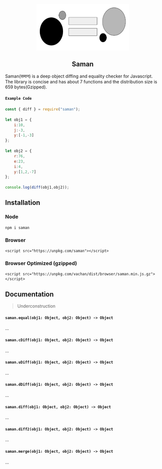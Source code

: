 <div align="center">
<img src="./static/saman.png" height="150em" width="300em"/>

## Saman

</div>

Saman(समान) is a deep object diffing and equality checker for Javascript. The library is concise and has about 7 functions and the distribution size is 659 bytes(Gzipped). 

#### `Example Code`
```javascript
const { diff } = require("saman");

let obj1 = {
    i:10,
    j:-3,
    y:[-1,-3]
};

let obj2 = {
    r:76,
    e:23,
    i:4,
    y:[1,2,-7]
};

console.log(diff(obj1,obj2));
```


## Installation

### Node
```
npm i saman
```
### Browser
```
<script src="https://unpkg.com/saman"></script>
```
### Browser Optimized (gzipped)
```
<script src="https://unpkg.com/vachan/dist/browser/saman.min.js.gz"></script>
```

## Documentation
> Underconstruction

#### `saman.equal(obj1: Object, obj2: Object) -> Object`
...

#### `saman.cDiff(obj1: Object, obj2: Object) -> Object`
...

#### `saman.uDiff(obj1: Object, obj2: Object) -> Object`
...

#### `saman.dDiff(obj1: Object, obj2: Object) -> Object`
...

#### `saman.diff(obj1: Object, obj2: Object) -> Object`
...

#### `saman.diff2(obj1: Object, obj2: Object) -> Object`
...

#### `saman.merge(obj1: Object, obj2: Object) -> Object`
...